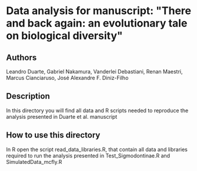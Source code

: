 # Data analysis for manuscript: "There and back again: an evolutionary tale on biological diversity"

## Authors

Leandro Duarte, Gabriel Nakamura, Vanderlei Debastiani, Renan Maestri, Marcus Cianciaruso, José Alexandre F. Diniz-Filho

## Description

In this directory you will find all data and R scripts needed to reproduce the analysis presented in Duarte et al. manuscript

## How to use this directory

In R open the script read_data_libraries.R, that contain all data and libraries required to run the analysis presented in Test_Sigmodontinae.R and SimulatedData_mcfly.R
